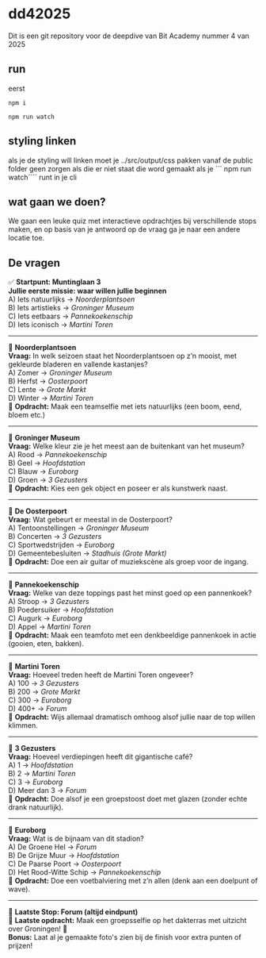 # dd42025
Dit is een git repository voor de deepdive van Bit Academy nummer 4 van 2025


## run
eerst
```
npm i
```

```
npm run watch
```

## styling linken

als je de styling will linken moet je ../src/output/css pakken vanaf de public folder geen zorgen als die er niet staat die word gemaakt als je ``` npm run watch```` runt in je cli


## wat gaan we doen?
We gaan een leuke quiz met interactieve opdrachtjes bij verschillende stops maken, en op basis van je antwoord op de vraag ga je naar een andere locatie toe.

## De vragen

✅ **Startpunt: Muntinglaan 3**  
**Jullie eerste missie: waar willen jullie beginnen**  
A) Iets natuurlijks → *Noorderplantsoen*  
B) Iets artistieks → *Groninger Museum*  
C) Iets eetbaars → *Pannekoekenschip*  
D) Iets iconisch → *Martini Toren*

---

📍 **Noorderplantsoen**  
**Vraag:** In welk seizoen staat het Noorderplantsoen op z’n mooist, met gekleurde bladeren en vallende kastanjes?  
A) Zomer → *Groninger Museum*  
B) Herfst → *Oosterpoort*  
C) Lente → *Grote Markt*  
D) Winter → *Martini Toren*  
📸 **Opdracht:** Maak een teamselfie met iets natuurlijks (een boom, eend, bloem etc.)

---

📍 **Groninger Museum**  
**Vraag:** Welke kleur zie je het meest aan de buitenkant van het museum?  
A) Rood → *Pannekoekenschip*  
B) Geel → *Hoofdstation*  
C) Blauw → *Euroborg*  
D) Groen → *3 Gezusters*  
📸 **Opdracht:** Kies een gek object en poseer er als kunstwerk naast.

---

📍 **De Oosterpoort**  
**Vraag:** Wat gebeurt er meestal in de Oosterpoort?  
A) Tentoonstellingen → *Groninger Museum*  
B) Concerten → *3 Gezusters*  
C) Sportwedstrijden → *Euroborg*  
D) Gemeentebesluiten → *Stadhuis (Grote Markt)*  
📸 **Opdracht:** Doe een air guitar of muziekscène als groep voor de ingang.

---

📍 **Pannekoekenschip**  
**Vraag:** Welke van deze toppings past het minst goed op een pannenkoek?  
A) Stroop → *3 Gezusters*  
B) Poedersuiker → *Hoofdstation*  
C) Augurk → *Euroborg*  
D) Appel → *Martini Toren*  
📸 **Opdracht:** Maak een teamfoto met een denkbeeldige pannenkoek in actie (gooien, eten, bakken).

---

📍 **Martini Toren**  
**Vraag:** Hoeveel treden heeft de Martini Toren ongeveer?  
A) 100 → *3 Gezusters*  
B) 200 → *Grote Markt*  
C) 300 → *Euroborg*  
D) 400+ → *Forum*  
📸 **Opdracht:** Wijs allemaal dramatisch omhoog alsof jullie naar de top willen klimmen.

---

📍 **3 Gezusters**  
**Vraag:** Hoeveel verdiepingen heeft dit gigantische café?  
A) 1 → *Hoofdstation*  
B) 2 → *Martini Toren*  
C) 3 → *Euroborg*  
D) Meer dan 3 → *Forum*  
📸 **Opdracht:** Doe alsof je een groepstoost doet met glazen (zonder echte drank natuurlijk).

---

📍 **Euroborg**  
**Vraag:** Wat is de bijnaam van dit stadion?  
A) De Groene Hel → *Forum*  
B) De Grijze Muur → *Hoofdstation*  
C) De Paarse Poort → *Oosterpoort*  
D) Het Rood-Witte Schip → *Pannekoekenschip*  
📸 **Opdracht:** Doe een voetbalviering met z’n allen (denk aan een doelpunt of wave).

---

📍 **Laatste Stop: Forum (altijd eindpunt)**  
📸 **Laatste opdracht:** Maak een groepsselfie op het dakterras met uitzicht over Groningen! 🎉  
**Bonus:** Laat al je gemaakte foto's zien bij de finish voor extra punten of prijzen!
